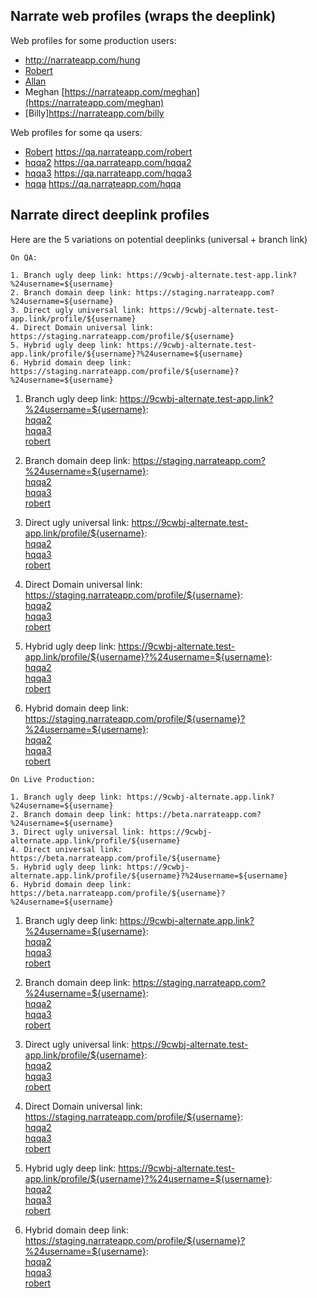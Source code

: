 ## Narrate web profiles (wraps the deeplink)

Web profiles for some production users:  

- http://narrateapp.com/hung
- [Robert](https://narrateapp.com/robert)  
- [Allan](https://narrateapp.com/allan)  
- Meghan [https://narrateapp.com/meghan](https://narrateapp.com/meghan)  
- [Billy]https://narrateapp.com/billy  
 
 
Web profiles for some qa users:  

- [Robert](https://qa.narrateapp.com/robert) https://qa.narrateapp.com/robert  
- [hqqa2](https://qa.narrateapp.com/hqqa2) https://qa.narrateapp.com/hqqa2  
- [hqqa3](https://qa.narrateapp.com/hqqa3) https://qa.narrateapp.com/hqqa3  
- [hqqa](https://qa.narrateapp.com/hqqa) https://qa.narrateapp.com/hqqa  
 
 
## Narrate direct deeplink profiles
 Here are the 5 variations on potential deeplinks (universal + branch link)

```
On QA: 

1. Branch ugly deep link: https://9cwbj-alternate.test-app.link?%24username=${username}
2. Branch domain deep link: https://staging.narrateapp.com?%24username=${username}
3. Direct ugly universal link: https://9cwbj-alternate.test-app.link/profile/${username}
4. Direct Domain universal link: https://staging.narrateapp.com/profile/${username}
5. Hybrid ugly deep link: https://9cwbj-alternate.test-app.link/profile/${username}?%24username=${username}
6. Hybrid domain deep link: https://staging.narrateapp.com/profile/${username}?%24username=${username}
```


1. Branch ugly deep link: https://9cwbj-alternate.test-app.link?%24username=${username}:  
   [hqqa2](https://9cwbj-alternate.test-app.link?%24username=hqqa2)  
   [hqqa3](https://9cwbj-alternate.test-app.link?%24username=hqqa3)  
   [robert](https://9cwbj-alternate.test-app.link?%24username=robert)  
   
2. Branch domain deep link: https://staging.narrateapp.com?%24username=${username}:  
   [hqqa2](https://staging.narrateapp.com?%24username=hqqa2)  
   [hqqa3](https://staging.narrateapp.com?%24username=hqqa3)  
   [robert](https://staging.narrateapp.com?%24username=robert)  
   
3. Direct ugly universal link: https://9cwbj-alternate.test-app.link/profile/${username}:  
   [hqqa2](https://9cwbj-alternate.test-app.link/hqqa2)  
   [hqqa3](https://9cwbj-alternate.test-app.link/hqqa3)  
   [robert](https://9cwbj-alternate.test-app.link/robert)  


4. Direct Domain universal link: https://staging.narrateapp.com/profile/${username}:  
   [hqqa2](https://staging.narrateapp.com/profile/hqqa2)  
   [hqqa3](https://staging.narrateapp.com/profile/hqqa3)  
   [robert](https://staging.narrateapp.com/profile/robert)  

5. Hybrid ugly deep link: https://9cwbj-alternate.test-app.link/profile/${username}?%24username=${username}:  
   [hqqa2](https://staging.narrateapp.com/profile/hqqa2?%24username=hqqa2)  
   [hqqa3](https://staging.narrateapp.com/profile/hqqa3?%24username=hqqa3)  
   [robert](https://staging.narrateapp.com/profile/robert?%24username=robert)   

6. Hybrid domain deep link: https://staging.narrateapp.com/profile/${username}?%24username=${username}:  
   [hqqa2](https://staging.narrateapp.com/profile/hqqa2?%24username=hqqa2)  
   [hqqa3](https://staging.narrateapp.com/profile/hqqa3?%24username=hqqa3)  
   [robert](https://staging.narrateapp.com/profile/robert?%24username=robert)  
   
   
``` 
On Live Production:

1. Branch ugly deep link: https://9cwbj-alternate.app.link?%24username=${username}
2. Branch domain deep link: https://beta.narrateapp.com?%24username=${username}
3. Direct ugly universal link: https://9cwbj-alternate.app.link/profile/${username}
4. Direct universal link: https://beta.narrateapp.com/profile/${username}
5. Hybrid ugly deep link: https://9cwbj-alternate.app.link/profile/${username}?%24username=${username}
6. Hybrid domain deep link: https://beta.narrateapp.com/profile/${username}?%24username=${username}
```
1. Branch ugly deep link: https://9cwbj-alternate.app.link?%24username=${username}:  
   [hqqa2](https://9cwbj-alternate.app.link?%24username=hqqa2)  
   [hqqa3](https://9cwbj-alternate.app.link?%24username=hqqa3)  
   [robert](https://9cwbj-alternate.app.link?%24username=robert)  
   
2. Branch domain deep link: https://staging.narrateapp.com?%24username=${username}:  
   [hqqa2](https://beta.narrateapp.com?%24username=hqqa2)  
   [hqqa3](https://beta.narrateapp.com?%24username=hqqa3)  
   [robert](https://beta.narrateapp.com?%24username=robert)  
   
3. Direct ugly universal link: https://9cwbj-alternate.test-app.link/profile/${username}:  
   [hqqa2](https://9cwbj-alternate.app.link/hqqa2)  
   [hqqa3](https://9cwbj-alternate.app.link/hqqa3)  
   [robert](https://9cwbj-alternate.app.link/robert)  


4. Direct Domain universal link: https://staging.narrateapp.com/profile/${username}:  
   [hqqa2](https://beta.narrateapp.com/profile/hqqa2)  
   [hqqa3](https://beta.narrateapp.com/profile/hqqa3)  
   [robert](https://beta.narrateapp.com/profile/robert)  

5. Hybrid ugly deep link: https://9cwbj-alternate.test-app.link/profile/${username}?%24username=${username}:  
   [hqqa2](https:///9cwbj-alternate.app.link/profile/hqqa2?%24username=hqqa2)  
   [hqqa3](https:///9cwbj-alternate.app.link/profile/hqqa3?%24username=hqqa3)  
   [robert](https:///9cwbj-alternate.app.link/profile/robert?%24username=robert)   

6. Hybrid domain deep link: https://staging.narrateapp.com/profile/${username}?%24username=${username}:  
   [hqqa2](https://beta.narrateapp.com/profile/hqqa2?%24username=hqqa2)  
   [hqqa3](https://beta.narrateapp.com/profile/hqqa3?%24username=hqqa3)  
   [robert](https://beta.narrateapp.com/profile/robert?%24username=robert)  
